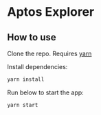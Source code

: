 # Aptos Explorer

## How to use

Clone the repo. Requires [yarn](https://classic.yarnpkg.com/en/docs/install)


Install dependencies:
```sh
yarn install
```

Run below to start the app:

```sh
yarn start
```
